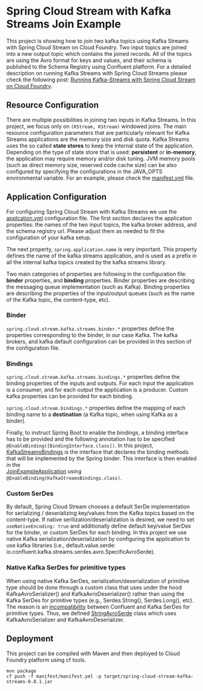 # Spring Cloud Stream with Kafka Streams Join Example

This project is showing how to join two kafka topics using Kafka Streams with Spring Cloud Stream on Cloud Foundry. Two input topics
are joined into a new output topic which contains the joined records. All of the topics are using the Avro format for keys and values, 
and their schema is published to the Schema Registry using Confluent platform. For a detailed description on running Kafka Streams with
Spring Cloud Streams please check the following post: [Running Kafka-Streams with Spring Cloud Stream on Cloud Foundry](https://scaleoutdata.com/running-kafka-streams-with-spring-cloud-stream-on-cloud-foundry).

## Resource Configuration
There are multiple possibilities in joining two inputs in Kafka Streams. In this project, we focus only on `(KStream, KStream)` windowed joins.
The main resource configuration parameters that are particularly relevant for Kafka Streams applications are the memory size and disk quota. 
Kafka Streams uses the so called **state stores** to keep the internal state of the application. Depending on the type of state store 
that is used: **persistent** or **in-memory**, the application may require memory and/or disk tuning. JVM memory pools (such as direct memory 
size, reserved code cache size)  can be also configured by specifying the configurations in the JAVA_OPTS environmental variable. For an example,
please check the [manifest.yml](manifest/manifest.yml) file. 

## Application Configuration
For configuring Spring Cloud Stream with Kafka Streams we use the [applcation.yml](src/main/resources/config/application.yml) configuration file.
The first section declares the application properties: the names of the two input topics, the kafka broker address, and the schema registry url. 
Please adjust them as needed to fit the configuration of your kafka setup.

The next property, `spring.application.name` is very important. This property defines the name of the kafka streams application,
and is used as a prefix in all the internal kafka topics created by the kafka streams library.

Two main categories of properties are following in the configuration file: **binder** properties, and **binding** properties. 
Binder properties are describing the messaging queue implementation (such as Kafka). Binding properties are describing the properties 
of the input/output queues (such as the name of the Kafka topic, the content-type, etc). 

### Binder
`spring.cloud.stream.kafka.streams.binder.*` properties define the properties corresponding to the binder, in our case Kafka. The kafka brokers, and
kafka default configuration can be provided in this section of the configuration file.

### Bindings
`spring.cloud.stream.kafka.streams.bindings.*` properties define the binding properties of the inputs and outputs. For each input the application is
a consumer, and for each output the application is a producer. Custom kafka properties can be provided for each binding.

`spring.cloud.stream.bindings.*` properties define the mapping of each binding name to a **destination** 
(a Kafka topic, when using Kafka as a binder).

Finally, to instruct Spring Boot to enable the bindings, a binding interface has to be provided
and the following annotation has to be specified `@EnableBinding([BindingInterface.class])`. In this project,
[KafkaStreamsBindings](src/main/java/com/scaleoutdata/spring/cloud/stream/kafka/streams/join_example/config/KafkaStreamsBindings.java) is the 
interface that declares the binding methods that will be implemented by the Spring binder. This interface is then enabled in the  
[JoinExampleApplication](src/main/java/com/scaleoutdata/spring/cloud/stream/kafka/streams/join_example/JoinExampleApplication.java) using 
`@EnableBinding(KafkaStreamsBindings.class)`.

### Custom SerDes
By default, Spring Cloud Stream chooses a default SerDe implementation for serializing / deserializing key/values from the Kafka topics 
based on the content-type. If native serilization/deserialization is desired, we need to set `useNativeEncoding: true` and additionally 
define default key/value SerDes for the binder, or custom SerDes for each binding. 
In this project we use native Kafka serialization/deserialization by configuring the application to use kafka libraries
(i.e., default.value.serde: io.confluent.kafka.streams.serdes.avro.SpecificAvroSerde). 

### Native Kafka SerDes for primitive types
When using native Kafka SerDes, serialization/deserialization of primitive type should be done through a custom class that uses under 
the hood KafkaAvroSerializer() and KafkaAvroDeserializer() rather than using the Kafka SerDes for primitive types (e.g., Serdes.String(), 
Serdes.Long(), etc). The reason is an [incompatibility](https://stackoverflow.com/questions/51955921/serde-class-for-avro-primitive-type) 
between Confluent and Kafka SerDes for primitive types. Thus, we defined 
[StringAvroSerde](src/main/java/com/scaleoutdata/spring/cloud/stream/kafka/streams/join_example/serdes/StringAvroSerde.java) class which uses
KafkaAvroSerializer and KafkaAvroDeserializer.

## Deployment
This project can be compiled with Maven and then deployed to Cloud Foundry platform using cf tools. 

`mvn package`\
`cf push -f manifest/manifest.yml -p target/spring-cloud-stream-kafka-streams-0.0.1.jar`

